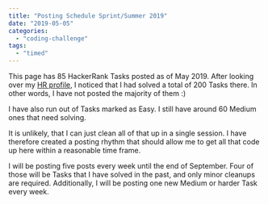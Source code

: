 ```yaml
---
title: "Posting Schedule Sprint/Summer 2019"
date: "2019-05-05"
categories: 
  - "coding-challenge"
tags: 
  - "timed"
---
```


This page has 85 HackerRank Tasks posted as of May 2019. After looking over my [HR profile](https://www.hackerrank.com/vegichan), I noticed that I had solved a total of 200 Tasks there. In other words, I have not posted the majority of them :)

I have also run out of Tasks marked as Easy. I still have around 60 Medium ones that need solving.

It is unlikely, that I can just clean all of that up in a single session. I have therefore created a posting rhythm that should allow me to get all that code up here within a reasonable time frame.

I will be posting five posts every week until the end of September. Four of those will be Tasks that I have solved in the past, and only minor cleanups are required. Additionally, I will be posting one new Medium or harder Task every week.
